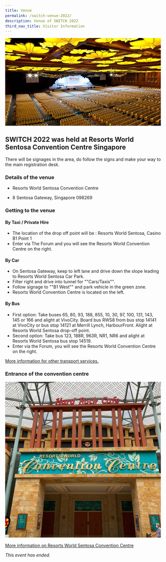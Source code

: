 ```yaml
---
title: Venue
permalink: /switch-venue-2022/
description: Venue of SWITCH 2022
third_nav_title: Visitor Information
---
```

![Resorts World Sentosa Convention Centre SWITCH 2022](/images/convention%20centre.jpg)

## **SWITCH 2022 was held at Resorts World Sentosa Convention Centre Singapore**

There will be signages in the area, do follow the signs and make your way to the main registration desk.


### **Details of the venue** 
* Resorts World Sentosa Convention Centre

* 8 Sentosa Gateway, Singapore 098269

### **Getting to the venue**

####  **By Taxi / Private Hire**
* The location of the drop off point will be : Resorts World Sentosa, Casino B1 Point 1
*   Enter via The Forum and you will see the Resorts World Convention Centre on the right.


#### **By Car**
*   On Sentosa Gateway, keep to left lane and drive down the slope leading to Resorts World Sentosa Car Park.
*   Filter right and drive into tunnel for ""Cars/Taxis"".
*   Follow signage to ""B1 West"" and park vehicle in the green zone.
*   Resorts World Convention Centre is located on the left.

#### **By Bus**
*   First option: Take buses 65, 80, 93, 188, 855, 10, 30, 97, 100, 131, 143, 145 or 166 and alight at VivoCity. Board bus RWS8 from bus stop 14141 at VivoCity or bus stop 14121 at Merrill Lynch, HarbourFront. Alight at Resorts World Sentosa drop-off point.
*   Second option: Take bus 123, 188R, 963R, NR1, NR6 and alight at Resorts World Sentosa bus stop 14519.
*   Enter via the Forum, you will see the Resorts World Convention Centre on the right.

[More information for other transport services. ](https://www.rwsentosa.com/en/getting-here)


### **Entrance of the convention centre**
![Resorts World Sentosa Convention Centre](/images/convention.jpg)

[More information on Resorts World Sentosa Convention Centre ](https://www.rwsentosa.com/en)

*This event has ended.*